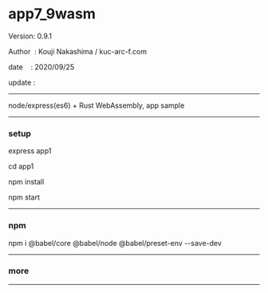 ﻿# app7_9wasm

 Version: 0.9.1

 Author  : Kouji Nakashima / kuc-arc-f.com

 date    : 2020/09/25

 update :

***

node/express(es6) + Rust WebAssembly, app sample 


***
### setup
express app1

cd app1

npm install

npm start

***
### npm

npm i @babel/core @babel/node @babel/preset-env --save-dev

***
### more

***

